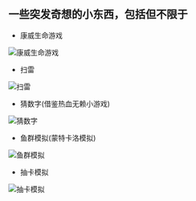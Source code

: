 ## 一些突发奇想的小东西，包括但不限于
- 康威生命游戏

![康威生命游戏](https://github.com/user-attachments/assets/2e75bb27-b150-46e1-8fd2-9b2ddd976c66)

- 扫雷

![扫雷](https://github.com/user-attachments/assets/8f68d42d-80d8-452f-bad4-4b152b2c934a)


- 猜数字(借鉴热血无赖小游戏)

![猜数字](https://github.com/user-attachments/assets/7f9510d3-deb6-4f8b-92e3-b79873e33d7a)

- 鱼群模拟(蒙特卡洛模拟)

![鱼群模拟](https://github.com/user-attachments/assets/c3dfc19a-411d-4924-839c-100e83a66f0a)

- 抽卡模拟

![抽卡模拟](https://github.com/user-attachments/assets/a6c5412f-40db-47b8-8e97-be4343701ee1)

